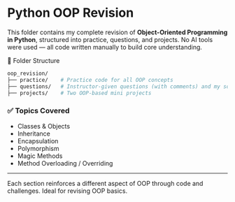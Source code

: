 # Python OOP Revision

This folder contains my complete revision of **Object-Oriented Programming in Python**, structured into practice, questions, and projects. No AI tools were used — all code written manually to build core understanding.

 📁 Folder Structure

```bash
oop_revision/
├── practice/    # Practice code for all OOP concepts
├── questions/   # Instructor-given questions (with comments) and my solutions
├── projects/    # Two OOP-based mini projects
```


### ✅ Topics Covered
- Classes & Objects
- Inheritance
- Encapsulation
- Polymorphism
- Magic Methods
- Method Overloading / Overriding

---

Each section reinforces a different aspect of OOP through code and challenges. Ideal for revising OOP basics.
